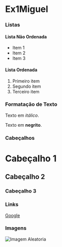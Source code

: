 # Ex1Miguel

### Listas

#### Lista Não Ordenada
- Item 1
- Item 2
- Item 3

#### Lista Ordenada
1. Primeiro item
2. Segundo item
3. Terceiro item

### Formatação de Texto

Texto em *itálico*.

Texto em **negrito**.

### Cabeçalhos

# Cabeçalho 1
## Cabeçalho 2
### Cabeçalho 3

### Links

[Google](https://www.google.com)

### Imagens

![Imagem Aleatoria](https://encrypted-tbn0.gstatic.com/images?q=tbn:ANd9GcSHJ-BU8XOzz9zpBVs9t46nmEjBUPsmum3jAvLH5NqSgQ&s)


 
